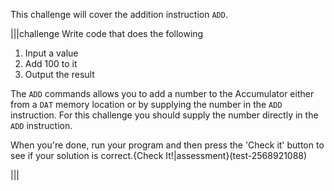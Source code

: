 This challenge will cover the addition  instruction `ADD`. 

|||challenge
Write code that does the following

1. Input a value
2. Add 100 to it
3. Output the result

The `ADD` commands allows you to add a number to the Accumulator either from a `DAT` memory location or by supplying the number in the `ADD` instruction. For this challenge you should supply the number directly in the `ADD` instruction.

When you're done, run your program and then press the 'Check it' button to see if your solution is correct.{Check It!|assessment}(test-2568921088)

|||